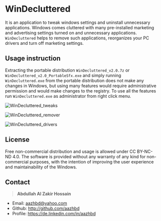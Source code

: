 # WinDecluttered

It is an application to tweak windows settings and uninstall unnecessary applications. Windows comes cluttered with many pre-installed marketing and advertising settings turned on and unnecessary applications. ```WinDecluttered``` helps to remove such applications, reorganizes your PC drivers and turn off marketing settings.


## Usage instruction

Extracting the portable distribution ```WinDecluttered_v2.0.7z``` or ```WinDecluttered_v2.0_PortableSfx.exe``` and simply running ```WinDecluttered.exe``` from the portable distribution does not make any changes in Windows, but using many features would require administrative permission and would make changes to the registry. To use all the features run ```WinDecluttered.exe``` as administrator from right click menu.

![WinDecluttered_tweaks](http://articulatedlogic.com/media/images/WinDecluttered1.original.png)

![WinDecluttered_remover](http://articulatedlogic.com/media/images/WinDecluttered2.original.png)

![WinDecluttered_drivers](http://articulatedlogic.com/media/images/WinDecluttered3.original.png)


## License

Free non-commercial distribution and usage is allowed under CC BY-NC-ND 4.0. The software is provided without any warranty of any kind for non-commercial purposes, with the intention of improving the user experience and maintainability of the Windows.


## Contact

> **Abdullah Al Zakir Hossain**

- Email:   <aazhbd@yahoo.com>
- Github:   <http://github.com/aazhbd>
- Profile:   <https://de.linkedin.com/in/aazhbd>